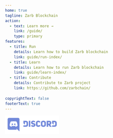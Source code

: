 ```yaml
---
home: true
tagline: Zarb Blockchain
action:
  - text: Learn more →
    link: /guide/
    type: primary
features:
  - title: Run
    details: Learn how to build Zarb blockchain
    link: guide/run-index/
  - title: Learn
    details: Learn how to run Zarb blockchain
    link: guide/learn-index/
  - title: Contribute
    details: Contribute to Zarb project
    link: https://github.com/zarbchain/

copyrightText: false
footerText: true
---
```


<div class="discord">
  <a href="https://discord.gg/zPqWqV85ch" target="_blank"><img height=60 src="./assets/images/Discord-Logo+Wordmark-Color.svg" /></a>
</div>

<br>

